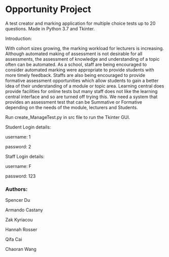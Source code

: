 # Opportunity Project

A test creator and marking application for multiple choice tests up to 20 questions.  Made in Python 3.7 and Tkinter.

Introduction:

With cohort sizes growing, the marking workload for lecturers is increasing. Although automated making of assessment is not desirable for all assessments, the assessment of knowledge and understanding of a topic often can be automated. As a school, staff are being encouraged to consider automated marking were appropriate to provide students with more timely feedback. Staffs are also being encouraged to provide formative assessment opportunities which allow students to gain a better idea of their understanding of a module or topic area. Learning central does provide facilities for online tests but many staff does not like the learning central interface and so are turned off trying this. We need a system that provides an assessment test that can be Summative or Formative depending on the needs of the module, lecturers and Students.

Run create_ManageTest.py in src file to run the Tkinter GUI.

Student Login details:

username: 1

password: 2

Staff Login details:

username: F

password: 123



### Authors: 
Spencer Du

Armando Castany

Zak Kyriacou

Hannah Rosser

Qifa Cai

Chaoran Wang
